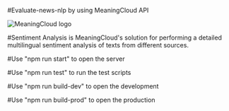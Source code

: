 #Evaluate-news-nlp by using MeaningCloud API

![MeaningCloud logo](https://www.meaningcloud.com/developer/img/LogoMeaningCloud210x85.png "MeaningCloud logo")

#Sentiment Analysis is MeaningCloud's solution for performing a detailed multilingual sentiment analysis of texts from different sources.

#Use "npm run start" to open the server

#Use "npm run test" to run the test scripts

#Use "npm run build-dev" to open the development

#Use "npm run build-prod" to open the production
